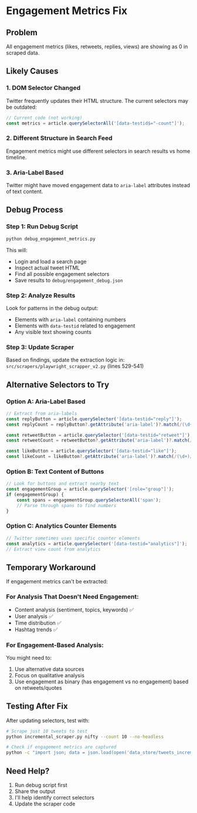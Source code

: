 # Engagement Metrics Fix

## Problem
All engagement metrics (likes, retweets, replies, views) are showing as 0 in scraped data.

## Likely Causes

### 1. **DOM Selector Changed**
Twitter frequently updates their HTML structure. The current selectors may be outdated:
```javascript
// Current code (not working)
const metrics = article.querySelectorAll('[data-testid$="-count"]');
```

### 2. **Different Structure in Search Feed**
Engagement metrics might use different selectors in search results vs home timeline.

### 3. **Aria-Label Based**
Twitter might have moved engagement data to `aria-label` attributes instead of text content.

## Debug Process

### Step 1: Run Debug Script
```bash
python debug_engagement_metrics.py
```

This will:
- Login and load a search page
- Inspect actual tweet HTML
- Find all possible engagement selectors
- Save results to `debug/engagement_debug.json`

### Step 2: Analyze Results
Look for patterns in the debug output:
- Elements with `aria-label` containing numbers
- Elements with `data-testid` related to engagement
- Any visible text showing counts

### Step 3: Update Scraper
Based on findings, update the extraction logic in:
`src/scrapers/playwright_scrapper_v2.py` (lines 529-541)

## Alternative Selectors to Try

### Option A: Aria-Label Based
```javascript
// Extract from aria-labels
const replyButton = article.querySelector('[data-testid="reply"]');
const replyCount = replyButton?.getAttribute('aria-label')?.match(/(\d+)/)?.[1] || '0';

const retweetButton = article.querySelector('[data-testid="retweet"]');
const retweetCount = retweetButton?.getAttribute('aria-label')?.match(/(\d+)/)?.[1] || '0';

const likeButton = article.querySelector('[data-testid="like"]');
const likeCount = likeButton?.getAttribute('aria-label')?.match(/(\d+)/)?.[1] || '0';
```

### Option B: Text Content of Buttons
```javascript
// Look for buttons and extract nearby text
const engagementGroup = article.querySelector('[role="group"]');
if (engagementGroup) {
    const spans = engagementGroup.querySelectorAll('span');
    // Parse through spans to find numbers
}
```

### Option C: Analytics Counter Elements
```javascript
// Twitter sometimes uses specific counter elements
const analytics = article.querySelector('[data-testid="analytics"]');
// Extract view count from analytics
```

## Temporary Workaround

If engagement metrics can't be extracted:

### For Analysis That Doesn't Need Engagement:
- Content analysis (sentiment, topics, keywords) ✅
- User analysis ✅  
- Time distribution ✅
- Hashtag trends ✅

### For Engagement-Based Analysis:
You might need to:
1. Use alternative data sources
2. Focus on qualitative analysis
3. Use engagement as binary (has engagement vs no engagement) based on retweets/quotes

## Testing After Fix

After updating selectors, test with:
```bash
# Scrape just 10 tweets to test
python incremental_scraper.py nifty --count 10 --no-headless

# Check if engagement metrics are captured
python -c "import json; data = json.load(open('data_store/tweets_incremental.json')); print([t for t in data if t['likes'] > 0 or t['retweets'] > 0][:3])"
```

## Need Help?

1. Run debug script first
2. Share the output
3. I'll help identify correct selectors
4. Update the scraper code
